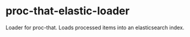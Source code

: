 # proc-that-elastic-loader
Loader for proc-that. Loads processed items into an elasticsearch index.
